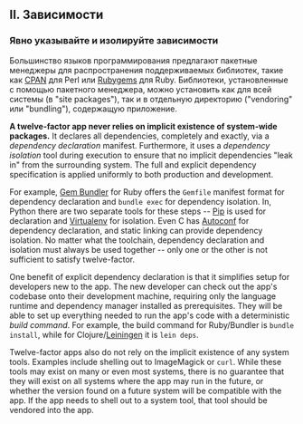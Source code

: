## II. Зависимости
### Явно указывайте и изолируйте зависимости

Большинство языков программирования предлагают пакетные менеджеры для распространения поддерживаемых
библиотек, такие как [CPAN](http://www.cpan.org/) для Perl или [Rubygems](http://rubygems.org/)
для Ruby. Библиотеки, установленные с помощью пакетного менеджера, можно установить как для
всей системы (в "site packages"), так и в отдельную директорию ("vendoring" или "bundling"),
содержащую приложение.

**A twelve-factor app never relies on implicit existence of system-wide packages.**  It declares all dependencies, completely and exactly, via a *dependency declaration* manifest.  Furthermore, it uses a *dependency isolation* tool during execution to ensure that no implicit dependencies "leak in" from the surrounding system.  The full and explicit dependency specification is applied uniformly to both production and development.

For example, [Gem Bundler](http://gembundler.com/) for Ruby offers the `Gemfile` manifest format for dependency declaration and `bundle exec` for dependency isolation.  In, Python there are two separate tools for these steps -- [Pip](http://www.pip-installer.org/en/latest/) is used for declaration and [Virtualenv](http://www.virtualenv.org/en/latest/) for isolation.  Even C has [Autoconf](http://www.gnu.org/s/autoconf/) for dependency declaration, and static linking can provide dependency isolation.  No matter what the toolchain, dependency declaration and isolation must always be used together -- only one or the other is not sufficient to satisfy twelve-factor.

One benefit of explicit dependency declaration is that it simplifies setup for developers new to the app.  The new developer can check out the app's codebase onto their development machine, requiring only the language runtime and dependency manager installed as prerequisites.  They will be able to set up everything needed to run the app's code with a deterministic *build command*.  For example, the build command for Ruby/Bundler is `bundle install`, while for Clojure/[Leiningen](https://github.com/technomancy/leiningen#readme) it is `lein deps`.

Twelve-factor apps also do not rely on the implicit existence of any system tools.  Examples include shelling out to ImageMagick or `curl`.  While these tools may exist on many or even most systems, there is no guarantee that they will exist on all systems where the app may run in the future, or whether the version found on a future system will be compatible with the app.  If the app needs to shell out to a system tool, that tool should be vendored into the app.
